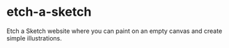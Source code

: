 # etch-a-sketch
Etch a Sketch website where you can paint on an empty canvas and create simple illustrations.
